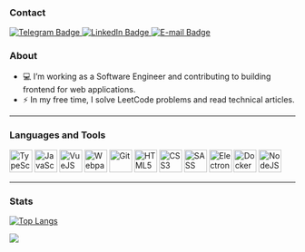 ### Contact

<p>
  <a href="http://t.me/pxwder">
    <img src="https://img.shields.io/badge/Telegram-blue?style=for-the-badge&logo=telegram&logoColor=white" alt="Telegram Badge">
  </a>
  <a href="https://www.linkedin.com/in/chok8356/">
    <img src="https://img.shields.io/badge/LinkedIn-blue?style=for-the-badge&logo=linkedin&logoColor=white" alt="LinkedIn Badge">
  </a>
  <a href="mailto:trustforever@mail.ru">
    <img src="https://img.shields.io/badge/E--Mail-blue?style=for-the-badge&logo=mail.ru&logoColor=white" alt="E-mail Badge">
  </a>
</p>

### About

- 💻 I’m working as a Software Engineer and contributing to building frontend for  web applications.
- ⚡ In my free time, I solve LeetCode problems and read technical articles.

---

### Languages and Tools

<p>
<img src="https://cdn.jsdelivr.net/gh/devicons/devicon/icons/typescript/typescript-original.svg" title="TypeScript" alt="TypeScript" width="40" />
<img src="https://cdn.jsdelivr.net/gh/devicons/devicon/icons/javascript/javascript-original.svg" title="JavaScript" alt="JavaScript" width="40"/>
<img src="https://cdn.jsdelivr.net/gh/devicons/devicon/icons/vuejs/vuejs-original.svg" title="VueJS" alt="VueJS" width="40" />
<img src="https://cdn.jsdelivr.net/gh/devicons/devicon/icons/webpack/webpack-original.svg" title="Webpack" alt="Webpack" width="40" />
<img src="https://cdn.jsdelivr.net/gh/devicons/devicon/icons/git/git-original.svg" title="Git" alt="Git" width="40" />
<img src="https://cdn.jsdelivr.net/gh/devicons/devicon/icons/html5/html5-original.svg" title="HTML5" alt="HTML5" width="40" />
<img src="https://cdn.jsdelivr.net/gh/devicons/devicon/icons/css3/css3-original.svg" title="CSS3" alt="CSS3" width="40" />
<img src="https://cdn.jsdelivr.net/gh/devicons/devicon/icons/sass/sass-original.svg" title="SASS" alt="SASS" width="40" />
<img src="https://cdn.jsdelivr.net/gh/devicons/devicon/icons/electron/electron-original.svg" title="Electron" alt="Electron" width="40" />
<img src="https://cdn.jsdelivr.net/gh/devicons/devicon/icons/docker/docker-original.svg" title="Docker" alt="Docker" width="40" />
<img src="https://cdn.jsdelivr.net/gh/devicons/devicon/icons/nodejs/nodejs-original.svg" title="NodeJS" alt="NodeJS" width="40" />
</p>

---

### Stats


[![Top Langs](https://github-readme-stats.vercel.app/api/top-langs/?username=chok8356&layout=compact)](https://github.com/anuraghazra/github-readme-stats)

<img src="https://komarev.com/ghpvc/?username=chok8356&style=flat-square&color=blue">
